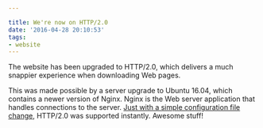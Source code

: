 ```yaml
---

title: We're now on HTTP/2.0
date: '2016-04-28 20:10:53'
tags:
- website
---
```


The website has been upgraded to HTTP/2.0, which delivers a much snappier experience when downloading Web pages.

This was made possible by a server upgrade to Ubuntu 16.04, which contains a newer version of Nginx. Nginx is the Web server application that handles connections to the server. [Just with a simple configuration file change](https://www.nginx.com/blog/nginx-1-9-5/), HTTP/2.0 was supported instantly. Awesome stuff!
